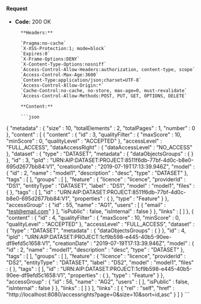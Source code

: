 #### Request

* **Code:** 200 OK

        **Headers:**

        `Pragma:no-cache`
        `X-XSS-Protection:1; mode=block`
        `Expires:0`
        `X-Frame-Options:DENY`
        `X-Content-Type-Options:nosniff`
        `Access-Control-Allow-Headers:authorization, content-type, scope`
        `Access-Control-Max-Age:3600`
        `Content-Type:application/json;charset=UTF-8`
        `Access-Control-Allow-Origin:*`
        `Cache-Control:no-cache, no-store, max-age=0, must-revalidate`
        `Access-Control-Allow-Methods:POST, PUT, GET, OPTIONS, DELETE`

        **Content:**

        ```json
    
{
  "metadata" : {
    "size" : 10,
    "totalElements" : 2,
    "totalPages" : 1,
    "number" : 0
  },
  "content" : [ {
    "content" : {
      "id" : 3,
      "qualityFilter" : {
        "maxScore" : 10,
        "minScore" : 0,
        "qualityLevel" : "ACCEPTED"
      },
      "accessLevel" : "FULL_ACCESS",
      "dataAccessRight" : {
        "dataAccessLevel" : "NO_ACCESS"
      },
      "dataset" : {
        "type" : "DATASET",
        "metadata" : {
          "dataObjectsGroups" : { }
        },
        "id" : 3,
        "ipId" : "URN:AIP:DATASET:PROJECT:8511f6db-77bf-4d0c-b8e0-695d2677bb84:V1",
        "creationDate" : "2019-07-19T17:13:39.946Z",
        "model" : {
          "id" : 2,
          "name" : "model1",
          "description" : "desc",
          "type" : "DATASET"
        },
        "tags" : [ ],
        "groups" : [ ],
        "feature" : {
          "licence" : "licence",
          "providerId" : "DS1",
          "entityType" : "DATASET",
          "label" : "DS1",
          "model" : "model1",
          "files" : { },
          "tags" : [ ],
          "id" : "URN:AIP:DATASET:PROJECT:8511f6db-77bf-4d0c-b8e0-695d2677bb84:V1",
          "properties" : { },
          "type" : "Feature"
        }
      },
      "accessGroup" : {
        "id" : 55,
        "name" : "AG1",
        "users" : [ {
          "email" : "test@email.com"
        } ],
        "isPublic" : false,
        "isInternal" : false
      }
    },
    "links" : [ ]
  }, {
    "content" : {
      "id" : 4,
      "qualityFilter" : {
        "maxScore" : 10,
        "minScore" : 0,
        "qualityLevel" : "ACCEPTED"
      },
      "accessLevel" : "FULL_ACCESS",
      "dataset" : {
        "type" : "DATASET",
        "metadata" : {
          "dataObjectsGroups" : { }
        },
        "id" : 4,
        "ipId" : "URN:AIP:DATASET:PROJECT:1cf9b598-e445-40b5-90ee-df9efd5c1658:V1",
        "creationDate" : "2019-07-19T17:13:39.946Z",
        "model" : {
          "id" : 2,
          "name" : "model1",
          "description" : "desc",
          "type" : "DATASET"
        },
        "tags" : [ ],
        "groups" : [ ],
        "feature" : {
          "licence" : "licence",
          "providerId" : "DS2",
          "entityType" : "DATASET",
          "label" : "DS2",
          "model" : "model1",
          "files" : { },
          "tags" : [ ],
          "id" : "URN:AIP:DATASET:PROJECT:1cf9b598-e445-40b5-90ee-df9efd5c1658:V1",
          "properties" : { },
          "type" : "Feature"
        }
      },
      "accessGroup" : {
        "id" : 56,
        "name" : "AG2",
        "users" : [ ],
        "isPublic" : false,
        "isInternal" : false
      }
    },
    "links" : [ ]
  } ],
  "links" : [ {
    "rel" : "self",
    "href" : "http://localhost:8080/accessrights?page=0&size=10&sort=id,asc"
  } ]
}
        ```
